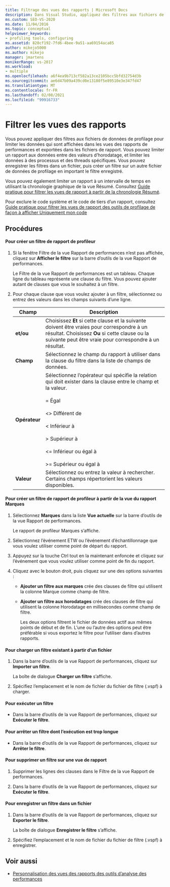 ```yaml
---
title: Filtrage des vues des rapports | Microsoft Docs
description: Dans Visual Studio, appliquez des filtres aux fichiers de données de profilage pour limiter les données de profilage affichées dans les vues de rapport de performances et exportées vers les fichiers de rapport.
ms.custom: SEO-VS-2020
ms.date: 11/04/2016
ms.topic: conceptual
helpviewer_keywords:
- profiling tools, configuring
ms.assetid: 820cf192-7fd6-4bee-9a51-aa69154aca85
author: mikejo5000
ms.author: mikejo
manager: jmartens
monikerRange: vs-2017
ms.workload:
- multiple
ms.openlocfilehash: a6f4ea9b713cf582a13ce2105bcc5bfd32754d3b
ms.sourcegitcommit: ae6d47b09a439cd0e13180f5e89510e3e347fd47
ms.translationtype: MT
ms.contentlocale: fr-FR
ms.lasthandoff: 02/08/2021
ms.locfileid: "99916733"
---
```

# <a name="filter-report-views"></a>Filtrer les vues des rapports
Vous pouvez appliquer des filtres aux fichiers de données de profilage pour limiter les données qui sont affichées dans les vues des rapports de performances et exportées dans les fichiers de rapport. Vous pouvez limiter un rapport aux données entre des valeurs d’horodatage, et limiter les données à des processus et des threads spécifiques. Vous pouvez enregistrer les filtres dans un fichier, puis créer un filtre sur un autre fichier de données de profilage en important le filtre enregistré.

 Vous pouvez également limiter un rapport à un intervalle de temps en utilisant la chronologie graphique de la vue Résumé. Consultez [Guide pratique pour filtrer les vues de rapport à partir de la chronologie Résumé](../profiling/how-to-filter-report-views-from-the-summary-timeline.md).

 Pour exclure le code système et le code de tiers d’un rapport, consultez [Guide pratique pour filtrer les vues de rapport des outils de profilage de façon à afficher Uniquement mon code](../profiling/how-to-filter-profiling-tools-report-views-to-display-just-my-code.md)

## <a name="procedures"></a>Procédures

#### <a name="to-create-a-profiler-report-filter"></a>Pour créer un filtre de rapport de profileur

1. Si la fenêtre Filtre de la vue Rapport de performances n’est pas affichée, cliquez sur **Afficher le filtre** sur la barre d’outils de la vue Rapport de performances.

     Le Filtre de la vue Rapport de performances est un tableau. Chaque ligne du tableau représente une clause du filtre. Vous pouvez ajouter autant de clauses que vous le souhaitez à un filtre.

2. Pour chaque clause que vous voulez ajouter à un filtre, sélectionnez ou entrez des valeurs dans les champs suivants d’une ligne.

    |Champ|Description|
    |-----------|-----------------|
    |**et/ou**|Choisissez **Et** si cette clause et la suivante doivent être vraies pour correspondre à un résultat. Choisissez **Ou** si cette clause ou la suivante peut être vraie pour correspondre à un résultat.|
    |**Champ**|Sélectionnez le champ du rapport à utiliser dans la clause du filtre dans la liste de champs de données.|
    |**Opérateur**|Sélectionnez l’opérateur qui spécifie la relation qui doit exister dans la clause entre le champ et la valeur.<br /><br /> =    Égal<br /><br /> <>  Différent de<br /><br /> <    Inférieur à<br /><br /> >    Supérieur à<br /><br /> <=  Inférieur ou égal à<br /><br /> >=  Supérieur ou égal à|
    |**Valeur**|Sélectionnez ou entrez la valeur à rechercher. Certains champs répertorient les valeurs disponibles.|

#### <a name="to-create-a-profiler-report-filter-from-the-marks-report-view"></a>Pour créer un filtre de rapport de profileur à partir de la vue du rapport Marques

1. Sélectionnez **Marques** dans la liste **Vue actuelle** sur la barre d’outils de la vue Rapport de performances.

    Le rapport de profileur Marques s’affiche.

2. Sélectionnez l’événement ETW ou l’événement d’échantillonnage que vous voulez utiliser comme point de départ du rapport.

3. Appuyez sur la touche Ctrl tout en la maintenant enfoncée et cliquez sur l’événement que vous voulez utiliser comme point de fin du rapport.

4. Cliquez avec le bouton droit, puis cliquez sur une des options suivantes :

   - **Ajouter un filtre aux marques** crée des clauses de filtre qui utilisent la colonne Marque comme champ de filtre.

   - **Ajouter un filtre aux horodatages** crée des clauses de filtre qui utilisent la colonne Horodatage en millisecondes comme champ de filtre.

     Les deux options filtrent le fichier de données actif aux mêmes points de début et de fin. L’une ou l’autre des options peut être préférable si vous exportez le filtre pour l’utiliser dans d’autres rapports.

#### <a name="to-load-an-existing-filter-from-a-file"></a>Pour charger un filtre existant à partir d’un fichier

1. Dans la barre d’outils de la vue Rapport de performances, cliquez sur **Importer un filtre**.

     La boîte de dialogue **Charger un filtre** s’affiche.

2. Spécifiez l’emplacement et le nom de fichier du fichier de filtre (.vspf) à charger.

#### <a name="to-execute-a-filter"></a>Pour exécuter un filtre

- Dans la barre d’outils de la vue Rapport de performances, cliquez sur **Exécuter le filtre**.

#### <a name="to-stop-a-filter-that-is-taking-too-long-to-execute"></a>Pour arrêter un filtre dont l’exécution est trop longue

- Dans la barre d’outils de la vue Rapport de performances, cliquez sur **Arrêter le filtre**.

#### <a name="to-remove-a-filter-on-a-report-view"></a>Pour supprimer un filtre sur une vue de rapport

1. Supprimer les lignes des clauses dans le Filtre de la vue Rapport de performances.

2. Dans la barre d’outils de la vue Rapport de performances, cliquez sur **Exécuter le filtre**.

#### <a name="to-save-a-filter-to-a-file"></a>Pour enregistrer un filtre dans un fichier

1. Dans la barre d’outils de la vue Rapport de performances, cliquez sur **Exporter le filtre**.

     La boîte de dialogue **Enregistrer le filtre** s’affiche.

2. Spécifiez l’emplacement et le nom de fichier du fichier de filtre (.vspf) à enregistrer.

## <a name="see-also"></a>Voir aussi
- [Personnalisation des vues des rapports des outils d’analyse des performances](../profiling/customizing-performance-tools-report-views.md)
